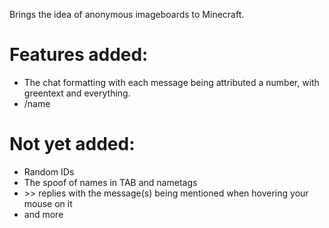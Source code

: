 Brings the idea of anonymous imageboards to Minecraft.

# Features added:
- The chat formatting with each message being attributed a number, with greentext and everything.
- /name

# Not yet added:
- Random IDs
- The spoof of names in TAB and nametags
- \>\> replies with the message(s) being mentioned when hovering your mouse on it
- and more
